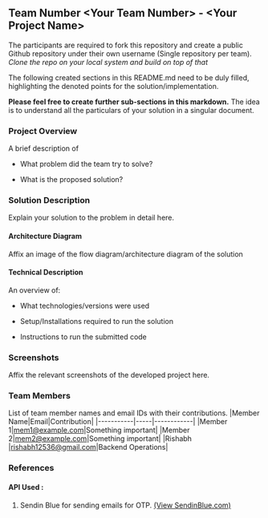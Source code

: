 ## Team Number \<Your Team Number> - \<Your Project Name>

The participants are required to fork this repository and create a public Github repository under their own username (Single repository per team). *Clone the repo on your local system and build on top of that*

The following created sections in this README.md need to be duly filled, highlighting the denoted points for the solution/implementation. 

**Please feel free to create further sub-sections in this markdown.** The idea is to understand all the particulars of your solution in a singular document.

### Project Overview

A brief description of 
* What problem did the team try to solve?

* What is the proposed solution?

### Solution Description

Explain your solution to the problem in detail here.

#### Architecture Diagram

Affix an image of the flow diagram/architecture diagram of the solution

#### Technical Description

An overview of:
* What technologies/versions were used

* Setup/Installations required to run the solution

* Instructions to run the submitted code

### Screenshots
Affix the relevant screenshots of the developed project here.

### Team Members
List of team member names and email IDs with their contributions.
|Member Name|Email|Contribution|
|-----------|-----|------------|
|Member 1|mem1@example.com|Something important|
|Member 2|mem2@example.com|Something important|
|Rishabh |rishabh12536@gmail.com|Backend Operations|

### References

#### API Used :
1) Sendin Blue for sending emails for OTP. <a href="https://sendinblue.com" target="_blank">(View SendinBlue.com)</a>

